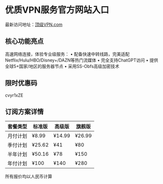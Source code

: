 # 优质VPN服务官方网站入口

最新访问地址：[顶级VPN.com](https://url.gogogogomiao.one/QYTN)

## 核心功能亮点

高速网络连接，体验专业级服务：
• 配备快速中转线路，完美适配Netflix/Hulu/HBO/Disney+/DAZN等热门流媒体
• 完全支持ChatGPT访问
• 提供全球5+国家/地区的服务器节点
• 采用SS-Obfs高级加密技术

## 限时优惠码

cvyr1xZE

## 订阅方案详情

| 套餐类型 | 标准版 | 高级版 | 旗舰版 |
|----------|--------|--------|--------|
| 月付计划 | ¥8.99 | ¥14.99 | ¥26.99 |
| 季付计划 | ¥25.62 | ¥41 | ¥80 |
| 半年计划 | ¥50.16 | ¥78 | ¥150 |
| 年付计划 | ¥100 | ¥140 | ¥280 |

所有报价均以人民币计算
